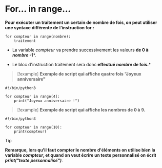 
# For... in range...

**Pour exécuter un traitement un certain de nombre de fois, on peut utiliser une syntaxe différente de l'instruction for :**

```
for compteur in range(nombre):
	traitement
```

- La variable *compteur* va prendre successivement les valeurs **de 0 à *nombre* -1***.

- Le bloc d'instruction traitement sera donc **effectué *nombre* de fois.***

>[!example]
>**Exemple de script qui affiche quatre fois "Joyeux anniversaire"**
```
#!/bin/python3

for compteur in range(4):
    print("Joyeux anniversaire !")
```


>[!example]
>**Exemple de script qui affiche les nombres de 0 à 9.**
```
#!/bin/python3

for compteur in range(10):
    print(compteur)
```

>[!tip]
>**Remarque, lors qu'il faut compter le nombre d'éléments on utilise bien la variable *compteur*, et quand on veut écrire un texte personnalisé on écrit *print("texte personnalisé")***.



